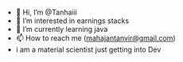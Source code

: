 - 👋 Hi, I’m @Tanhaiii
- 👀 I’m interested in earnings stacks 
- 🌱 I’m currently learning java 
- 📫 How to reach me (mahajantanvir@gmail.com)
- i am a material scientist just getting into Dev 

<!---
Tanhaiii/Tanhaiii is a ✨ special ✨ repository because its `README.md` (this file) appears on your GitHub profile.
You can click the Preview link to take a look at your changes.
--->
